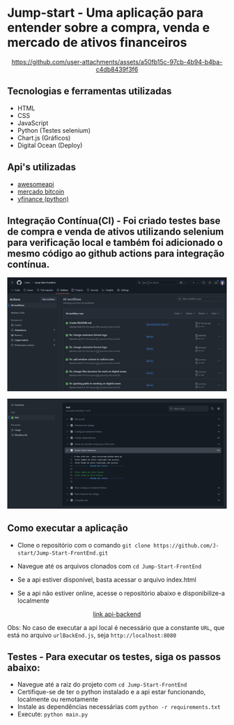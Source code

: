 # Jump-start - Uma aplicação para entender sobre a compra, venda e mercado de ativos financeiros


<div align="center">
  
https://github.com/user-attachments/assets/a50fb15c-97cb-4b94-b4ba-c4db8439f3f6

</div>

## Tecnologias e ferramentas utilizadas
- HTML
- CSS
- JavaScript
- Python (Testes selenium)
- Chart.js (Gráficos)
- Digital Ocean (Deploy)

## Api's utilizadas
  - [awesomeapi](http://economia.awesomeapi.com.br/)
  - [mercado bitcoin](https://api.mercadobitcoin.net/)
  - [yfinance (python)](https://github.com/ranaroussi/yfinance)

## Integração Contínua(CI) - Foi criado testes base de compra e venda de ativos utilizando selenium para verificação local e também foi adicionado o mesmo código ao github actions para integração contínua.
<div align="center">

![ci-1](public/app/assets/images/CI-dashboard.PNG)

![ci-2](public/app/assets/images/CI-dashboard-2.PNG)

</div>

## Como executar a aplicação

- Clone o repositório com o comando `git clone https://github.com/J-start/Jump-Start-FrontEnd.git`

- Navegue até os arquivos clonados com `cd Jump-Start-FrontEnd`

- Se a api estiver disponível, basta acessar o arquivo index.html

- Se a api não estiver online, acesse o repositório abaixo e disponibilize-a localmente 
<div align="center">

[link api-backend](https://github.com/J-start/Jump-Start-BackEnd)

</div>

Obs: No caso de executar a api local é necessário que a constante `URL`, que está no arquivo `urlBackEnd.js`, seja `http://localhost:8080` 

## Testes - Para executar os testes, siga os passos abaixo:
- Navegue até a raiz do projeto com `cd Jump-Start-FrontEnd`
- Certifique-se de ter o python instalado e a api estar funcionando, localmente ou remotamente
- Instale as dependências necessárias com `python -r requirements.txt`
- Execute: `python main.py`






